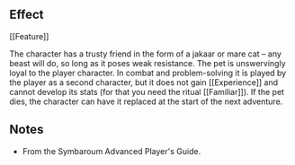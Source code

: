 ## Effect
[[Feature]]

The character has a trusty friend in the form of a jakaar or mare cat – any beast will do, so long as it poses weak resistance. The pet is unswervingly loyal to the player character. In combat and problem-solving it is played by the player as a second character, but it does not gain [[Experience]] and cannot develop its stats (for that you need the ritual [[Familiar]]). If the pet dies, the character can have it replaced at the start of the next adventure.
## Notes
* From the Symbaroum Advanced Player's Guide.